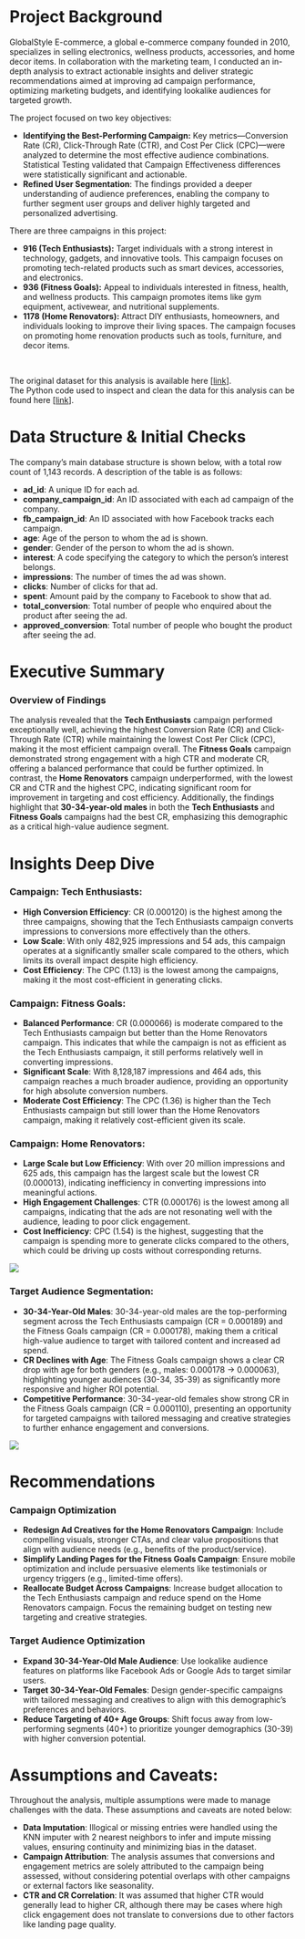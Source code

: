 # Project Background
GlobalStyle E-commerce, a global e-commerce company founded in 2010, specializes in selling electronics, wellness products, accessories, and home decor items. In collaboration with the marketing team, I conducted an in-depth analysis to extract actionable insights and deliver strategic recommendations aimed at improving ad campaign performance, optimizing marketing budgets, and identifying lookalike audiences for targeted growth.

The project focused on two key objectives:

*   **Identifying the Best-Performing Campaign:** Key metrics—Conversion Rate (CR), Click-Through Rate (CTR), and Cost Per Click (CPC)—were analyzed to determine the most effective audience combinations. Statistical Testing validated that Campaign Effectiveness differences were statistically significant and actionable.
*   **Refined User Segmentation**: The findings provided a deeper understanding of audience preferences, enabling the company to further segment user groups and deliver highly targeted and personalized advertising.

There are three campaigns in this project:

*   **916 (Tech Enthusiasts):** Target individuals with a strong interest in technology, gadgets, and innovative tools. This campaign focuses on promoting tech-related products such as smart devices, accessories, and electronics.
*   **936 (Fitness Goals):** Appeal to individuals interested in fitness, health, and wellness products. This campaign promotes items like gym equipment, activewear, and nutritional supplements.
*   **1178 (Home Renovators):** Attract DIY enthusiasts, homeowners, and individuals looking to improve their living spaces. The campaign focuses on promoting home renovation products such as tools, furniture, and decor items.

<br/>

The original dataset for this analysis is available here \[[link](https://github.com/KunLinTsai24/Ad-Campaign-Optimization/blob/main/data/ad_campaign.csv)\].  
The Python code used to inspect and clean the data for this analysis can be found here \[[link](https://github.com/KunLinTsai24/Ad-Campaign-Optimization/blob/main/script/Campaign%20Optimization.ipynb)\].

# Data Structure & Initial Checks

The company’s main database structure is shown below, with a total row count of 1,143 records. A description of the table is as follows:

*   **ad\_id**: A unique ID for each ad.
*   **company\_campaign\_id**: An ID associated with each ad campaign of the company.
*   **fb\_campaign\_id**: An ID associated with how Facebook tracks each campaign.
*   **age**: Age of the person to whom the ad is shown.
*   **gender**: Gender of the person to whom the ad is shown.
*   **interest**: A code specifying the category to which the person’s interest belongs.
*   **impressions**: The number of times the ad was shown.
*   **clicks**: Number of clicks for that ad.
*   **spent**: Amount paid by the company to Facebook to show that ad.
*   **total\_conversion**: Total number of people who enquired about the product after seeing the ad.
*   **approved\_conversion**: Total number of people who bought the product after seeing the ad.

# Executive Summary

### Overview of Findings

The analysis revealed that the **Tech Enthusiasts** campaign performed exceptionally well, achieving the highest Conversion Rate (CR) and Click-Through Rate (CTR) while maintaining the lowest Cost Per Click (CPC), making it the most efficient campaign overall. The **Fitness Goals** campaign demonstrated strong engagement with a high CTR and moderate CR, offering a balanced performance that could be further optimized. In contrast, the **Home Renovators** campaign underperformed, with the lowest CR and CTR and the highest CPC, indicating significant room for improvement in targeting and cost efficiency. Additionally, the findings highlight that **30-34-year-old males** in both the **Tech Enthusiasts** and **Fitness Goals** campaigns had the best CR, emphasizing this demographic as a critical high-value audience segment.

# Insights Deep Dive
### Campaign: Tech Enthusiasts:

*   **High Conversion Efficiency**: CR (0.000120) is the highest among the three campaigns, showing that the Tech Enthusiasts campaign converts impressions to conversions more effectively than the others.
*   **Low Scale**: With only 482,925 impressions and 54 ads, this campaign operates at a significantly smaller scale compared to the others, which limits its overall impact despite high efficiency.
*   **Cost Efficiency**: The CPC (1.13) is the lowest among the campaigns, making it the most cost-efficient in generating clicks.

### Campaign: Fitness Goals:

*   **Balanced Performance**: CR (0.000066) is moderate compared to the Tech Enthusiasts campaign but better than the Home Renovators campaign. This indicates that while the campaign is not as efficient as the Tech Enthusiasts campaign, it still performs relatively well in converting impressions.
*   **Significant Scale**: With 8,128,187 impressions and 464 ads, this campaign reaches a much broader audience, providing an opportunity for high absolute conversion numbers.
*   **Moderate Cost Efficiency**: The CPC (1.36) is higher than the Tech Enthusiasts campaign but still lower than the Home Renovators campaign, making it relatively cost-efficient given its scale.

### Campaign: Home Renovators:

*   **Large Scale but Low Efficiency**: With over 20 million impressions and 625 ads, this campaign has the largest scale but the lowest CR (0.000013), indicating inefficiency in converting impressions into meaningful actions.
*   **High Engagement Challenges**: CTR (0.000176) is the lowest among all campaigns, indicating that the ads are not resonating well with the audience, leading to poor click engagement.
*   **Cost Inefficiency**: CPC (1.54) is the highest, suggesting that the campaign is spending more to generate clicks compared to the others, which could be driving up costs without corresponding returns.

![](https://github.com/KunLinTsai24/Ad-Campaign-Optimization/blob/main/img/Campaign.png)

### Target Audience Segmentation:

*   **30-34-Year-Old Males**: 30-34-year-old males are the top-performing segment across the Tech Enthusiasts campaign (CR = 0.000189) and the Fitness Goals campaign (CR = 0.000178), making them a critical high-value audience to target with tailored content and increased ad spend.
*   **CR Declines with Age**: The Fitness Goals campaign shows a clear CR drop with age for both genders (e.g., males: 0.000178 → 0.000063), highlighting younger audiences (30-34, 35-39) as significantly more responsive and higher ROI potential.
*   **Competitive Performance**: 30-34-year-old females show strong CR in the Fitness Goals campaign (CR = 0.000110), presenting an opportunity for targeted campaigns with tailored messaging and creative strategies to further enhance engagement and conversions.

![](https://github.com/KunLinTsai24/Ad-Campaign-Optimization/blob/main/img/Segmentation.png)

# Recommendations

### Campaign Optimization

*   **Redesign Ad Creatives for the Home Renovators Campaign**: Include compelling visuals, stronger CTAs, and clear value propositions that align with audience needs (e.g., benefits of the product/service).
*   **Simplify Landing Pages for the Fitness Goals Campaign**: Ensure mobile optimization and include persuasive elements like testimonials or urgency triggers (e.g., limited-time offers).
*   **Reallocate Budget Across Campaigns**: Increase budget allocation to the Tech Enthusiasts campaign and reduce spend on the Home Renovators campaign. Focus the remaining budget on testing new targeting and creative strategies.
  
### Target Audience Optimization
*   **Expand 30-34-Year-Old Male Audience**: Use lookalike audience features on platforms like Facebook Ads or Google Ads to target similar users.
*   **Target 30-34-Year-Old Females**: Design gender-specific campaigns with tailored messaging and creatives to align with this demographic’s preferences and behaviors.
*   **Reduce Targeting of 40+ Age Groups**: Shift focus away from low-performing segments (40+) to prioritize younger demographics (30-39) with higher conversion potential.

# Assumptions and Caveats:

Throughout the analysis, multiple assumptions were made to manage challenges with the data. These assumptions and caveats are noted below:

*   **Data Imputation**: Illogical or missing entries were handled using the KNN imputer with 2 nearest neighbors to infer and impute missing values, ensuring continuity and minimizing bias in the dataset.
*   **Campaign Attribution**: The analysis assumes that conversions and engagement metrics are solely attributed to the campaign being assessed, without considering potential overlaps with other campaigns or external factors like seasonality.
*   **CTR and CR Correlation**: It was assumed that higher CTR would generally lead to higher CR, although there may be cases where high click engagement does not translate to conversions due to other factors like landing page quality.
